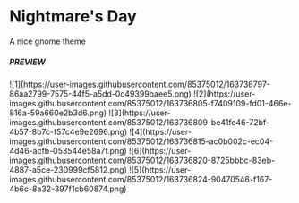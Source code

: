 # Nightmare's Day
A nice gnome theme

<H5>PREVIEW</H5>
![1](https://user-images.githubusercontent.com/85375012/163736797-86aa2799-7575-44f5-a5dd-0c49399baee5.png)
![2](https://user-images.githubusercontent.com/85375012/163736805-f7409109-fd01-466e-816a-59a660e2b3d6.png)
![3](https://user-images.githubusercontent.com/85375012/163736809-be41fe46-72bf-4b57-8b7c-f57c4e9e2696.png)
![4](https://user-images.githubusercontent.com/85375012/163736815-ac0b002c-ec04-4d46-acfb-053544e58a7f.png)
![6](https://user-images.githubusercontent.com/85375012/163736820-8725bbbc-83eb-4887-a5ce-230999cf5812.png)
![5](https://user-images.githubusercontent.com/85375012/163736824-90470546-f167-4b6c-8a32-397f1cb60874.png)
